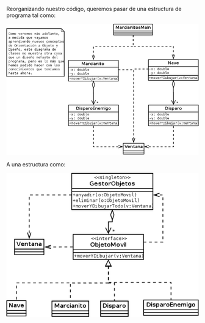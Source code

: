 Reorganizando nuestro código, queremos pasar de una estructura de programa tal como:

![](antes.png)

A una estructura como:

![](diagramaDeClases.png)

